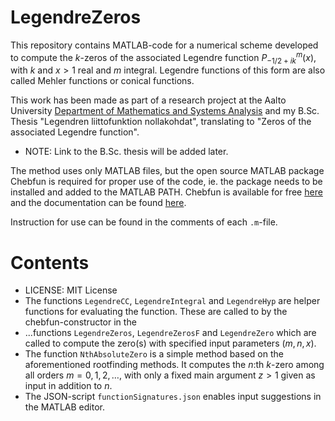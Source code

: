 # LegendreZeros

This repository contains MATLAB-code for a numerical scheme developed to compute the $k$-zeros of the associated Legendre function $P_{-1/2 + ik}^m(x)$, 
with $k$ and $x>1$ real and $m$ integral. Legendre functions of this form are also called Mehler functions or conical functions.

This work has been made as part of a research project at the Aalto University [Department of Mathematics and Systems Analysis](http://math.aalto.fi/en/) and 
my B.Sc. Thesis "Legendren liittofunktion nollakohdat", translating to "Zeros of the associated Legendre function".
* NOTE: Link to the B.Sc. thesis will be added later.

The method uses only MATLAB files, but the open source MATLAB package Chebfun is required for proper use of the code, 
ie. the package needs to be installed and added to the MATLAB PATH. Chebfun is available for free [here](https://www.chebfun.org/) 
and the documentation can be found [here](https://www.chebfun.org/docs/).

Instruction for use can be found in the comments of each ``.m``-file.

# Contents

* LICENSE: MIT License
* The functions ``LegendreCC``, ``LegendreIntegral`` and ``LegendreHyp`` are helper functions for evaluating the function. These are called to by the chebfun-constructor in the
* ...functions ``LegendreZeros``, ``LegendreZerosF`` and ``LegendreZero`` which are called to compute the zero(s) with specified input parameters $(m, n, x)$.
* The function ``NthAbsoluteZero`` is a simple method based on the aforementioned rootfinding methods. It computes the $n$:th $k$-zero among all orders $m= 0, 1, 2, \dots$, with only a fixed main argument $z>1$ given as input in addition to $n$.
* The JSON-script ``functionSignatures.json`` enables input suggestions in the MATLAB editor.

